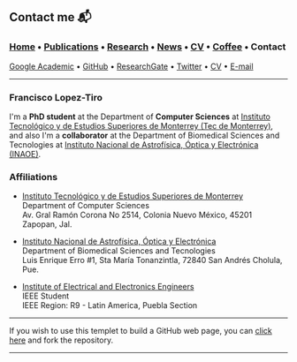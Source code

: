 
## Contact me 📬
###  [Home](/index) • [Publications](/publications) • [Research](/research) • [News](/news) • [CV](/brief_cv) • [Coffee](/coffee) • Contact                        
[Google Academic](https://scholar.google.es/citations?user=IlG06bYAAAAJ&hl=es/) • [GitHub](https://github.com/friscolt) • [ResearchGate](https://www.researchgate.net/profile/Francisco-Lopez-Tiro) • [Twitter](https://twitter.com/Friscolt) • [CV](/files/CV_FranciscoLopez.pdf)  • [E-mail](mailto:francisco.lopez@ieee.org?subject=%20Hello,%20Francisco)


---

### **Francisco Lopez-Tiro**                 

I'm a **PhD student** at the Department of **Computer Sciences** at [Instituto Tecnológico y de Estudios Superiores de Monterrey (Tec de Monterrey)](https://tec.mx/es), and also I'm a **collaborator** at the Department of Biomedical Sciences and Tecnologies at [Instituto Nacional de Astrofísica, Óptica y Electrónica (INAOE)](https://www.inaoep.mx). 

### Affiliations


* [Instituto Tecnológico y de Estudios Superiores de Monterrey](https://tec.mx/es)                      
Department of Computer Sciences                    
Av. Gral Ramón Corona No 2514, Colonia Nuevo México, 45201 Zapopan, Jal.


* [Instituto Nacional de Astrofísica, Óptica y Electrónica](https://www.inaoep.mx)                      
Department of Biomedical Sciences and Tecnologies        
Luis Enrique Erro #1, Sta María Tonanzintla, 72840 San Andrés Cholula, Pue. 


* <a href="https://www.ieee.org" target="_blank">Institute of Electrical and Electronics Engineers</a>                                                      
IEEE Student                                                               
IEEE Region: R9 - Latin America, Puebla Section





---

If you wish to use this templet to build a GitHub web page, you can [click here](https://github.com/friscolt/friscolt.github.io) and fork the repository. 

---
